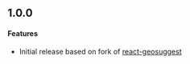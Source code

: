 ## 1.0.0

#### Features

* Initial release based on fork of [react-geosuggest](https://github.com/ubilabs/react-geosuggest/)
